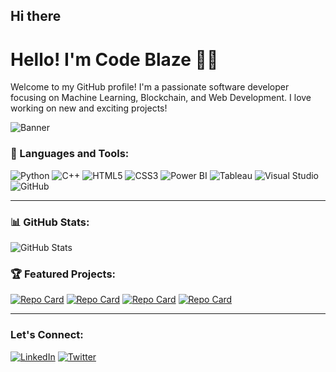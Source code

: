 ## Hi there 

<!--
**RITHISH01/RITHISH01** is a ✨ _special_ ✨ repository because its `README.md` (this file) appears on your GitHub profile.

Here are some ideas to get you started:

- 🔭 I’m currently working on ...
- 🌱 I’m currently learning ...
- 👯 I’m looking to collaborate on ...
- 🤔 I’m looking for help with ...
- 💬 Ask me about ...
- 📫 How to reach me: ...
- 😄 Pronouns: ...
- ⚡ Fun fact: ...
-->


# Hello! I'm Code Blaze 👨‍💻

Welcome to my GitHub profile! I'm a passionate software developer focusing on Machine Learning, Blockchain, and Web Development. I love working on new and exciting projects!

![Banner](https://myimages.com/banner.png)

### 🚀 Languages and Tools:
![Python](https://img.shields.io/badge/-Python-3776AB?style=flat-square&logo=python&logoColor=white)
![C++](https://img.shields.io/badge/-C++-00599C?style=flat-square&logo=c%2B%2B&logoColor=white)
![HTML5](https://img.shields.io/badge/-HTML5-E34F26?style=flat-square&logo=html5&logoColor=white)
![CSS3](https://img.shields.io/badge/-CSS3-1572B6?style=flat-square&logo=css3&logoColor=white)
![Power BI](https://img.shields.io/badge/-Power%20BI-F2C811?style=flat-square&logo=powerbi&logoColor=black)
![Tableau](https://img.shields.io/badge/-Tableau-E97627?style=flat-square&logo=tableau&logoColor=white)
![Visual Studio](https://img.shields.io/badge/-Visual%20Studio-5C2D91?style=flat-square&logo=visual-studio&logoColor=white)
![GitHub](https://img.shields.io/badge/-GitHub-181717?style=flat-square&logo=github&logoColor=white)

---

### 📊 GitHub Stats:
![GitHub Stats](https://github-readme-stats.vercel.app/api?username=RITHISH01&show_icons=true&theme=radical)

### 🏆 Featured Projects:

[![Repo Card](https://github-readme-stats.vercel.app/api/pin/?username=RITHISH01&repo=Text-to-handwriting)](https://github.com/RITHISH01/Text-to-handwriting)
[![Repo Card](https://github-readme-stats.vercel.app/api/pin/?username=RITHISH01&repo=amazon)](https://github.com/RITHISH01/amazon)
[![Repo Card](https://github-readme-stats.vercel.app/api/pin/?username=RITHISH01&repo=SDP-crypto-website)](https://github.com/RITHISH01/SDP-crypto-website)
[![Repo Card](https://github-readme-stats.vercel.app/api/pin/?username=RITHISH01&repo=Raspberry-pi-camera-and-audio)](https://github.com/RITHISH01/Raspberry-pi-camera-and-audio)

---

### Let's Connect:
[![LinkedIn](https://img.shields.io/badge/LinkedIn-blue?style=for-the-badge&logo=linkedin)](https://www.linkedin.com/in/rithish-r-0a675723b/)
[![Twitter](https://img.shields.io/badge/Twitter-1DA1F2?style=for-the-badge&logo=twitter)](https://x.com/RITHISH_001)

